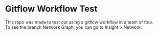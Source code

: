# Gitflow Workflow Test
This repo was made to test out using a gitflow workflow in a team of four. To see the branch Network Graph, you can go to Insight > Network.

